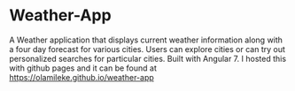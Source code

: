 # Weather-App
A Weather application that displays current weather information along with a four day forecast for various cities. Users can explore cities or can try out personalized searches for particular cities. Built with Angular 7. I hosted this with github pages and it can be found at https://olamileke.github.io/weather-app
